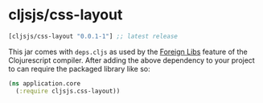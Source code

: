 # cljsjs/css-layout

[](dependency)
```clojure
[cljsjs/css-layout "0.0.1-1"] ;; latest release
```
[](/dependency)

This jar comes with `deps.cljs` as used by the [Foreign Libs][flibs] feature
of the Clojurescript compiler. After adding the above dependency to your project
to can require the packaged library like so:

```clojure
(ns application.core
  (:require cljsjs.css-layout))
```

[flibs]: https://github.com/clojure/clojurescript/wiki/Foreign-Dependencies

